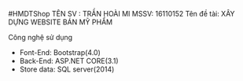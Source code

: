 #HMDTShop
TÊN SV : TRẦN HOÀI MI
MSSV: 16110152
Tên đề tài: XÂY DỰNG WEBSITE BÁN MỸ PHẨM

Công nghệ sử dụng
- Font-End: Bootstrap(4.0)
- Back-End: ASP.NET CORE(3.1) 
- Store data: SQL server(2014)